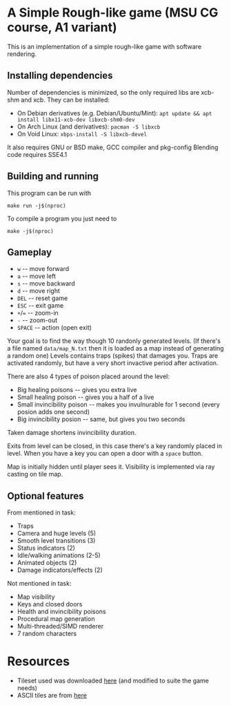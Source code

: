 A Simple Rough-like game (MSU CG course, A1 variant)
====================================================

This is an implementation of a simple
rough-like game with software rendering.

## Installing dependencies

 Number of dependencies is minimized, so the only required libs are xcb-shm and xcb.
They can be installed:

 * On Debian derivatives (e.g. Debian/Ubuntu/Mint): `apt update && apt install libx11-xcb-dev libxcb-shm0-dev`
 * On Arch Linux (and derivatives): `pacman -S libxcb`
 * On Void Linux: `xbps-install -S libxcb-devel`

It also requires GNU or BSD make, GCC compiler and pkg-config
Blending code requires SSE4.1

## Building and running

This program can be run with

    make run -j$(nproc)

To compile a program you just need to

    make -j$(nproc)

## Gameplay

 * `w` -- move forward
 * `a` -- move left
 * `s` -- move backward
 * `d` -- move right
 * `DEL` -- reset game
 * `ESC` -- exit game
 * `+`/`=` -- zoom-in
 * `-` -- zoom-out
 * `SPACE` -- action (open exit)

Your goal is to find the way though 10 randonly generated levels.
(If there's a file named `data/map_N.txt` then it is loaded as a map instead of generating a random one)
Levels contains traps (spikes) that damages you.
Traps are activated randomly, but have a very short invactive period after activation.

There are also 4 types of poison placed around the level:

* Big healing poisons -- gives you extra live
* Small healing poison -- gives you a half of a live
* Small invincibility poison -- makes you invulnurable for 1 second (every posion adds one second)
* Big invincibility posion -- same, but gives you two seconds

Taken damage shortens invincibility duration.

Exits from level can be closed, in this case there's a key randomly placed in level.
When you have a key you can open a door with a `space` button.

Map is initially hidden until player sees it.
Visibility is implemented via ray casting on tile map.

## Optional features

From mentioned in task:

* Traps
* Camera and huge levels (5)
* Smooth level transitions (3)
* Status indicators (2)
* Idle/walking animations (2-5)
* Animated objects (2)
* Damage indicators/effects (2)

Not mentioned in task:

* Map visibility
* Keys and closed doors
* Health and invincibility poisons
* Procedural map generation
* Multi-threaded/SIMD renderer
* 7 random characters

# Resources

* Tileset used was downloaded [here](https://pixel-poem.itch.io/dungeon-assetpuck) (and modified to suite the game needs)
* ASCII tiles are from [here](http://97.107.128.126/smf/index.php?topic=172536.0)
